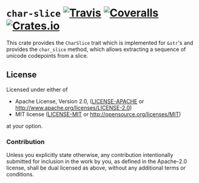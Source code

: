 # `char-slice` [![Travis](https://img.shields.io/travis/TimNN/char-slice.svg)](https://travis-ci.org/TimNN/char-slice) [![Coveralls](https://img.shields.io/coveralls/TimNN/char-slice.svg)](https://coveralls.io/github/TimNN/char-slice) [![Crates.io](https://img.shields.io/crates/v/char-slice.svg)](https://crates.io/crates/char-slice/)

This crate provides the `CharSlice` trait which is implemented for `&str`'s and provides the `char_slice` method, which allows extracting a sequence of unicode codepoints from a slice.

## License

Licensed under either of

 * Apache License, Version 2.0, ([LICENSE-APACHE](LICENSE-APACHE) or http://www.apache.org/licenses/LICENSE-2.0)
 * MIT license ([LICENSE-MIT](LICENSE-MIT) or http://opensource.org/licenses/MIT)

at your option.

### Contribution

Unless you explicitly state otherwise, any contribution intentionally submitted for inclusion in the work by you, as defined in the Apache-2.0 license, shall be dual licensed as above, without any additional terms or conditions.
